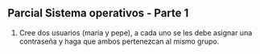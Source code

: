 ## Parcial Sistema operativos - Parte 1

1. Cree dos usuarios (maria y pepe), a cada uno se les debe asignar una contraseña y haga que ambos pertenezcan al mismo grupo.




